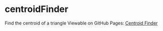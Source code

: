 # centroidFinder

Find the centroid of a triangle
Viewable on GitHub Pages: [Centroid Finder](https://freeflyfall.github.io/centroidFinder/)
